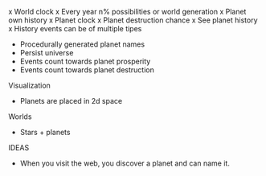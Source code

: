 x World clock
x Every year n% possibilities or world generation
x Planet own history
  x Planet clock
  x Planet destruction chance
  x See planet history
x History events can be of multiple tipes
- Procedurally generated planet names
- Persist universe
- Events count towards planet prosperity
- Events count towards planet destruction

Visualization
- Planets are placed in 2d space

Worlds
- Stars + planets



IDEAS

- When you visit the web, you discover a planet and can name it.